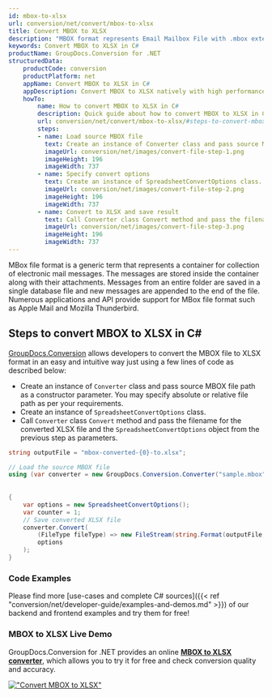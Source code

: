 ```yaml
---
id: mbox-to-xlsx
url: conversion/net/convert/mbox-to-xlsx
title: Convert MBOX to XLSX
description: "MBOX format represents Email Mailbox File with .mbox extension. Learn how to convert MBOX to XLSX file programmatically in C# language using GroupDocs.Conversion for .NET library."
keywords: Convert MBOX to XLSX in C#
productName: GroupDocs.Conversion for .NET
structuredData:
    productCode: conversion
    productPlatform: net
    appName: Convert MBOX to XLSX in C#
    appDescription: Convert MBOX to XLSX natively with high performance using C# language and server side GroupDocs.Conversion for .NET APIs, without the use of any software like Microsoft or Open Office.
    howTo:
        name: How to convert MBOX to XLSX in C# 
        description: Quick guide about how to convert MBOX to XLSX in C# with high performance and accuracy.
        url: conversion/net/convert/mbox-to-xlsx/#steps-to-convert-mbox-to-xlsx-in-c
        steps:
        - name: Load source MBOX file 
          text: Create an instance of Converter class and pass source MBOX file path as a constructor parameter. You may specify absolute or relative file path as per your requirements. 
          imageUrl: conversion/net/images/convert-file-step-1.png
          imageHeight: 196
          imageWidth: 737
        - name: Specify convert options 
          text: Create an instance of SpreadsheetConvertOptions class.
          imageUrl: conversion/net/images/convert-file-step-2.png
          imageHeight: 196
          imageWidth: 737
        - name: Convert to XLSX and save result 
          text: Call Converter class Convert method and pass the filename for the converted HTML file and the SpreadsheetConvertOptions object from the previous step as parameters.
          imageUrl: conversion/net/images/convert-file-step-3.png
          imageHeight: 196
          imageWidth: 737
---
```


MBox file format is a generic term that represents a container for collection of electronic mail messages. The messages are stored inside the container along with their attachments. Messages from an entire folder are saved in a single database file and new messages are appended to the end of the file. Numerous applications and API provide support for MBox file format such as Apple Mail and Mozilla Thunderbird.

## Steps to convert MBOX to XLSX in C#

[GroupDocs.Conversion](https://products.groupdocs.com/conversion/net) allows developers to convert the MBOX file to XLSX format in an easy and intuitive way just using a few lines of code as described below:

* Create an instance of `Converter` class and pass source MBOX file path as a constructor parameter. You may specify absolute or relative file path as per your requirements. 
* Create an instance of `SpreadsheetConvertOptions` class.
* Call `Converter` class `Convert` method and pass the filename for the converted XLSX file and the `SpreadsheetConvertOptions` object from the previous step as parameters.

```csharp
string outputFile = "mbox-converted-{0}-to.xlsx";

// Load the source MBOX file
using (var converter = new GroupDocs.Conversion.Converter("sample.mbox", fileType => fileType == EmailFileType.Mbox
                                                                                                            ? new MboxLoadOptions()
                                                                                                            : null))
{
    var options = new SpreadsheetConvertOptions();
	var counter = 1;
    // Save converted XLSX file
    converter.Convert(
		(FileType fileType) => new FileStream(string.Format(outputFile, counter++), FileMode.Create),
        options
    );            
}
```

### Code Examples

Please find more [use-cases and complete C# sources]({{< ref "conversion/net/developer-guide/examples-and-demos.md" >}}) of our backend and frontend examples and try them for free!

### MBOX to XLSX Live Demo

GroupDocs.Conversion for .NET provides an online [**MBOX to XLSX converter**](https://products.groupdocs.app/conversion/mbox-to-xlsx), which allows you to try it for free and check conversion quality and accuracy.

[!["Convert MBOX to XLSX"](conversion/net/images/convert-to-xlsx/convert-mbox-to-xlsx.png)](https://products.groupdocs.app/conversion/mbox-to-xlsx)